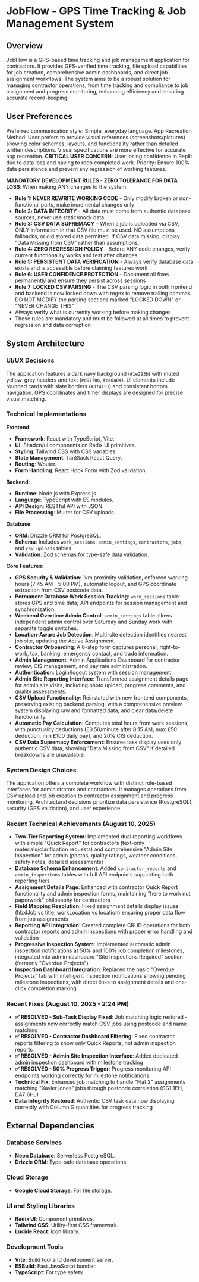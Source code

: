 # JobFlow - GPS Time Tracking & Job Management System

## Overview
JobFlow is a GPS-based time tracking and job management application for contractors. It provides GPS-verified time tracking, file upload capabilities for job creation, comprehensive admin dashboards, and direct job assignment workflows. The system aims to be a robust solution for managing contractor operations, from time tracking and compliance to job assignment and progress monitoring, enhancing efficiency and ensuring accurate record-keeping.

## User Preferences
Preferred communication style: Simple, everyday language.
App Recreation Method: User prefers to provide visual references (screenshots/pictures) showing color schemes, layouts, and functionality rather than detailed written descriptions. Visual specifications are more effective for accurate app recreation.
**CRITICAL USER CONCERN**: User losing confidence in Replit due to data loss and having to redo completed work. Priority: Ensure 100% data persistence and prevent any regression of working features.

**MANDATORY DEVELOPMENT RULES - ZERO TOLERANCE FOR DATA LOSS**: When making ANY changes to the system:
- **Rule 1: NEVER REWRITE WORKING CODE** - Only modify broken or non-functional parts, make incremental changes only
- **Rule 2: DATA INTEGRITY** - All data must come from authentic database sources, never use static/mock data
- **Rule 3: CSV DATA SUPREMACY** - When a job is uploaded via CSV, ONLY information in that CSV file must be used. NO assumptions, fallbacks, or old stored data permitted. If CSV data missing, display "Data Missing from CSV" rather than assumptions.
- **Rule 4: ZERO REGRESSION POLICY** - Before ANY code changes, verify current functionality works and test after changes
- **Rule 5: PERSISTENT DATA VERIFICATION** - Always verify database data exists and is accessible before claiming features work
- **Rule 6: USER CONFIDENCE PROTECTION** - Document all fixes permanently and ensure they persist across sessions
- **Rule 7: LOCKED CSV PARSING** - The CSV parsing logic in both frontend and backend is now locked down with regex to remove trailing commas. DO NOT MODIFY the parsing sections marked "LOCKED DOWN" or "NEVER CHANGE THIS"
- Always verify what is currently working before making changes
- These rules are mandatory and must be followed at all times to prevent regression and data corruption

## System Architecture

### UI/UX Decisions
The application features a dark navy background (`#1e293b`) with muted yellow-grey headers and text (`#d97706`, `#ca8a04`). UI elements include rounded cards with slate borders (`#374151`) and consistent bottom navigation. GPS coordinates and timer displays are designed for precise visual matching.

### Technical Implementations
**Frontend**:
- **Framework**: React with TypeScript, Vite.
- **UI**: Shadcn/ui components on Radix UI primitives.
- **Styling**: Tailwind CSS with CSS variables.
- **State Management**: TanStack React Query.
- **Routing**: Wouter.
- **Form Handling**: React Hook Form with Zod validation.

**Backend**:
- **Runtime**: Node.js with Express.js.
- **Language**: TypeScript with ES modules.
- **API Design**: RESTful API with JSON.
- **File Processing**: Multer for CSV uploads.

**Database**:
- **ORM**: Drizzle ORM for PostgreSQL.
- **Schema**: Includes `work_sessions`, `admin_settings`, `contractors`, `jobs`, and `csv_uploads` tables.
- **Validation**: Zod schemas for type-safe data validation.

**Core Features**:
- **GPS Security & Validation**: 1km proximity validation, enforced working hours (7:45 AM - 5:00 PM), automatic logout, and GPS coordinate extraction from CSV postcode data.
- **Permanent Database Work Session Tracking**: `work_sessions` table stores GPS and time data; API endpoints for session management and synchronization.
- **Weekend Overtime Admin Control**: `admin_settings` table allows independent admin control over Saturday and Sunday work with separate toggle switches.
- **Location-Aware Job Detection**: Multi-site detection identifies nearest job site, updating the Active Assignment.
- **Contractor Onboarding**: A 6-step form captures personal, right-to-work, tax, banking, emergency contact, and trade information.
- **Admin Management**: Admin Applications Dashboard for contractor review, CIS management, and pay rate administration.
- **Authentication**: Login/logout system with session management.
- **Admin Site Reporting Interface**: Transformed assignment details page for admin site visits, including photo upload, progress comments, and quality assessments.
- **CSV Upload Functionality**: Reinstated with new frontend components, preserving existing backend parsing, with a comprehensive preview system displaying raw and formatted data, and clear data/delete functionality.
- **Automatic Pay Calculation**: Computes total hours from work sessions, with punctuality deductions (£0.50/minute after 8:15 AM, max £50 deduction, min £100 daily pay), and 20% CIS deduction.
- **CSV Data Supremacy Enforcement**: Ensures task display uses only authentic CSV data, showing "Data Missing from CSV" if detailed breakdowns are unavailable.

### System Design Choices
The application offers a complete workflow with distinct role-based interfaces for administrators and contractors. It manages operations from CSV upload and job creation to contractor assignment and progress monitoring. Architectural decisions prioritize data persistence (PostgreSQL), security (GPS validation), and user experience.

### Recent Technical Achievements (August 10, 2025)
- **Two-Tier Reporting System**: Implemented dual reporting workflows with simple "Quick Report" for contractors (text-only materials/clarification requests) and comprehensive "Admin Site Inspection" for admin (photos, quality ratings, weather conditions, safety notes, detailed assessments)
- **Database Schema Enhancement**: Added `contractor_reports` and `admin_inspections` tables with full API endpoints supporting both reporting tiers
- **Assignment Details Page**: Enhanced with contractor Quick Report functionality and admin inspection forms, maintaining "here to work not paperwork" philosophy for contractors
- **Field Mapping Resolution**: Fixed assignment details display issues (hbxlJob vs title, workLocation vs location) ensuring proper data flow from job assignments
- **Reporting API Integration**: Created complete CRUD operations for both contractor reports and admin inspections with proper error handling and validation
- **Progressive Inspection System**: Implemented automatic admin inspection notifications at 50% and 100% job completion milestones, integrated into admin dashboard "Site Inspections Required" section (formerly "Overdue Projects")
- **Inspection Dashboard Integration**: Replaced the basic "Overdue Projects" tab with intelligent inspection notifications showing pending milestone inspections, with direct links to assignment details and one-click completion marking

### Recent Fixes (August 10, 2025 - 2:24 PM)
- **✅ RESOLVED - Sub-Task Display Fixed**: Job matching logic restored - assignments now correctly match CSV jobs using postcode and name matching
- **✅ RESOLVED - Contractor Dashboard Filtering**: Fixed contractor reports filtering to show only Quick Reports, not admin inspection reports
- **✅ RESOLVED - Admin Site Inspection Interface**: Added dedicated admin inspection dashboard with milestone tracking
- **✅ RESOLVED - 50% Progress Trigger**: Progress monitoring API endpoints working correctly for milestone notifications
- **Technical Fix**: Enhanced job matching to handle "Flat 2" assignments matching "Xavier jones" jobs through postcode correlation (SG1 1EH, DA7 6HJ)
- **Data Integrity Restored**: Authentic CSV task data now displaying correctly with Column G quantities for progress tracking

## External Dependencies

### Database Services
- **Neon Database**: Serverless PostgreSQL.
- **Drizzle ORM**: Type-safe database operations.

### Cloud Storage
- **Google Cloud Storage**: For file storage.

### UI and Styling Libraries
- **Radix UI**: Component primitives.
- **Tailwind CSS**: Utility-first CSS framework.
- **Lucide React**: Icon library.

### Development Tools
- **Vite**: Build tool and development server.
- **ESBuild**: Fast JavaScript bundler.
- **TypeScript**: For type safety.